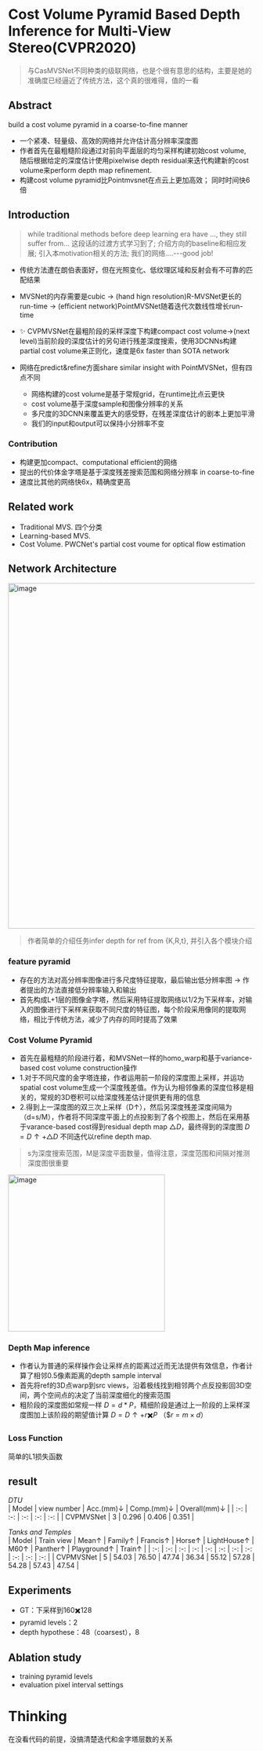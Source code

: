 # Cost Volume Pyramid Based Depth Inference for Multi-View Stereo(CVPR2020)

> 与CasMVSNet不同种类的级联网络，也是个很有意思的结构，主要是她的准确度已经逼近了传统方法，这个真的很难得，值的一看

## Abstract
build a cost volume pyramid  in a coarse-to-fine manner

- 一个紧凑、轻量级、高效的网络并允许估计高分辨率深度图
- 作者首先在最粗糙阶段通过对前向平面层的均匀采样构建初始cost volume, 随后根据给定的深度估计使用pixelwise depth residual来迭代构建新的cost volume来perform depth map refinement.
- 构建cost volume pyramid比Pointmvsnet在点云上更加高效； 同时时间快6倍

## Introduction
> while traditional methods before deep learning era have ..., they still suffer from... 这段话的过渡方式学习到了; 介绍方向的baseline和相应发展; 引入本motivation相关的方法; 我们的网络....---good job!

- 传统方法遭在朗伯表面好，但在光照变化、低纹理区域和反射会有不可靠的匹配结果
- MVSNet的内存需要是cubic $\to$ (hand hign resolution)R-MVSNet更长的run-time $\to$ (efficient network)PointMVSNet随着迭代次数线性增长run-time


- :sparkles: CVPMVSNet在最粗阶段的采样深度下构建compact cost volume->(next level)当前阶段的深度估计的另句进行残差深度搜索，使用3DCNNs构建partial cost volume来正则化，速度是6x faster than SOTA network
- 网络在predict&refine方面share similar insight with PointMVSNet，但有四点不同
  - 网络构建的cost volume是基于常规grid，在runtime比点云更快
  - cost volume基于深度sample和图像分辨率的关系
  - 多尺度的3DCNN来覆盖更大的感受野，在残差深度估计的剧本上更加平滑
  - 我们的input和output可以保持小分辨率不变

### Contribution
- 构建更加compact、computational efficient的网络
- 提出的代价体金字塔是基于深度残差搜索范围和网络分辨率 in coarse-to-fine
- 速度比其他的网络快6x，精确度更高

## Related work

- Traditional MVS. 四个分类
- Learning-based MVS. 
- Cost Volume.  PWCNet's partial cost voume for optical flow estimation


## Network Architecture

<img width="704" alt="image" src="https://github.com/elleryw0518/MVS/assets/101634608/fb8fdfba-037a-431c-8250-cecc6c209001">

> 作者简单的介绍任务infer depth for ref from {K,R,t}, 并引入各个模块介绍

### feature pyramid

- 存在的方法对高分辨率图像进行多尺度特征提取，最后输出低分辨率图 $\to$ 作者提出的方法直接低分辨率输入和输出
- 首先构成L+1层的图像金字塔，然后采用特征提取网络以1/2为下采样率，对输入的图像进行下采样来获取不同尺度的特征图，每个阶段采用像同的提取网络，相比于传统方法，减少了内存的同时提高了效果

### Cost Volume Pyramid

- 首先在最粗糙的阶段进行着，和MVSNet一样的homo_warp和基于variance-based cost volume construction操作
- 1.对于不同尺度的金字塔连接，作者运用前一阶段的深度图上采样，并运功spatial cost volume生成一个深度残差值。作为认为相邻像素的深度位移是相关的，常规的3D卷积可以给深度残差估计提供更有用的信息
- 2.得到上一深度图的双三次上采样（D↑），然后另深度残差深度间隔为（d=s/M），作者将不同深度平面上的点投影到了各个视图上，然后在采用基于varance-based cost得到residual depth map $\triangle D$，最终得到的深度图 $D=D↑ + \triangle D$ 不同迭代以refine depth map.
> s为深度搜索范围，M是深度平面数量，值得注意，深度范围和间隔对推测深度图很重要

<img width="320" alt="image" src="https://github.com/elleryw0518/MVS/assets/101634608/b965bbd2-80b0-4a1f-a5e2-da5e9305e04c">

### Depth Map inference

- 作者认为普通的采样操作会让采样点的距离过近而无法提供有效信息，作者计算了相邻0.5像素距离的depth sample interval
- 首先将ref的3D点warp到src views，沿着极线找到相邻两个点反投影回3D空间，两个空间点的决定了当前深度细化的搜索范围
- 粗阶段的深度图如常规一样 $D=d*P$，精细阶段是通过上一阶段的上采样深度图加上该阶段的期望值计算 $D=D↑ + r✖️P$ （$$r=m\times d$）

### Loss Function
简单的L1损失函数

## result
 
*DTU*  
| Model | view number | Acc.(mm)↓ | Comp.(mm)↓ | Overall(mm)↓ | 
| :-: | :-: | :-: | :-: | :-: |
| CVPMVSNet | 3 | 0.296 | 0.406 | 0.351 |

*Tanks and Temples*  
| Model | Train view | Mean↑ | Family↑ | Francis↑ | Horse↑ | LightHouse↑ | M60↑ | Panther↑ | Playground↑ | Train↑ |
| :-: | :-: | :-: | :-: | :-: | :-: | :-: | :-: | :-: | :-: | :-: |
| CVPMVSNet | 5 | 54.03 | 76.50 | 47.74 | 36.34 | 55.12 | 57.28 | 54.28 | 57.43 | 47.54 |

## Experiments

- GT：下采样到160✖️128
- pyramid levels：2
- depth hypothese：48（coarsest），8

## Ablation study
- training pyramid levels
- evaluation pixel interval settings

# Thinking
在没看代码的前提，没搞清楚迭代和金字塔层数的关系
